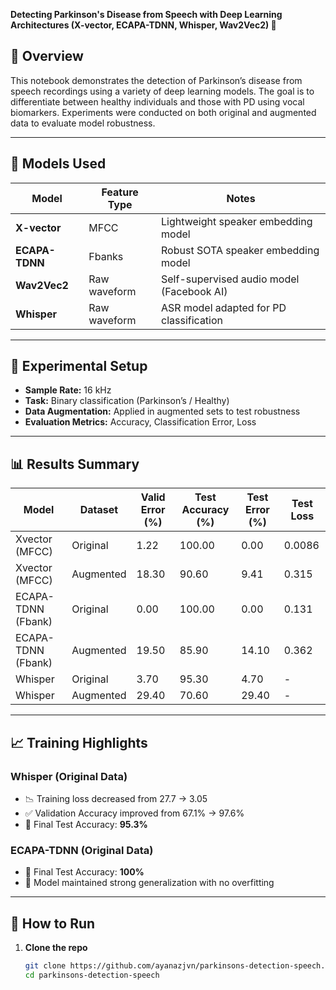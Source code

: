 **Detecting Parkinson's Disease from Speech with Deep Learning Architectures (X-vector, ECAPA-TDNN, Whisper, Wav2Vec2) 🧠**

## 🧾 Overview

This notebook demonstrates the detection of Parkinson’s disease from speech recordings using a variety of deep learning models. The goal is to differentiate between healthy individuals and those with PD using vocal biomarkers. Experiments were conducted on both original and augmented data to evaluate model robustness.

---

## 🚀 Models Used

| Model         | Feature Type | Notes |
|---------------|--------------|-------|
| **X-vector**  | MFCC         | Lightweight speaker embedding model |
| **ECAPA-TDNN**| Fbanks       | Robust SOTA speaker embedding model |
| **Wav2Vec2**  | Raw waveform | Self-supervised audio model (Facebook AI) |
| **Whisper**   | Raw waveform | ASR model adapted for PD classification |

---

## 🔬 Experimental Setup

- **Sample Rate:** 16 kHz
- **Task:** Binary classification (Parkinson’s / Healthy)
- **Data Augmentation:** Applied in augmented sets to test robustness
- **Evaluation Metrics:** Accuracy, Classification Error, Loss

---

## 📊 Results Summary

| Model                       | Dataset             | Valid Error (%) | Test Accuracy (%) | Test Error (%) | Test Loss |
|----------------------------|---------------------|------------------|-------------------|----------------|-----------|
| Xvector (MFCC)             | Original            | 1.22             | 100.00            | 0.00           | 0.0086    |
| Xvector (MFCC)             | Augmented           | 18.30            | 90.60             | 9.41           | 0.315     |
| ECAPA-TDNN (Fbank)         | Original            | 0.00             | 100.00            | 0.00           | 0.131     |
| ECAPA-TDNN (Fbank)         | Augmented           | 19.50            | 85.90             | 14.10          | 0.362     |
| Whisper                    | Original            | 3.70             | 95.30             | 4.70           | -         |
| Whisper                    | Augmented           | 29.40            | 70.60             | 29.40          | -         |

---

## 📈 Training Highlights

### Whisper (Original Data)

- 📉 Training loss decreased from 27.7 → 3.05
- ✅ Validation Accuracy improved from 67.1% → 97.6%
- 🎯 Final Test Accuracy: **95.3%**

### ECAPA-TDNN (Original Data)

- 🧠 Final Test Accuracy: **100%**
- 🔁 Model maintained strong generalization with no overfitting

---

## 🧪 How to Run

1. **Clone the repo**
   ```bash
   git clone https://github.com/ayanazjvn/parkinsons-detection-speech.git
   cd parkinsons-detection-speech

